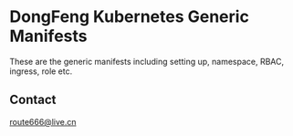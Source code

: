# DongFeng Kubernetes Generic Manifests

These are the generic manifests including setting up, namespace, RBAC, ingress, role etc.

## Contact

<route666@live.cn>